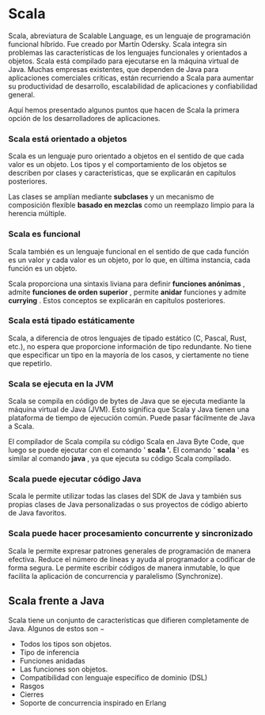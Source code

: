 # Scala

Scala, abreviatura de Scalable Language, es un lenguaje de programación funcional híbrido. Fue creado por Martín Odersky. Scala integra sin problemas las características de los lenguajes funcionales y orientados a objetos. Scala está compilado para ejecutarse en la máquina virtual de Java. Muchas empresas existentes, que dependen de Java para aplicaciones comerciales críticas, están recurriendo a Scala para aumentar su productividad de desarrollo, escalabilidad de aplicaciones y confiabilidad general.

Aquí hemos presentado algunos puntos que hacen de Scala la primera opción de los desarrolladores de aplicaciones.

### Scala está orientado a objetos

Scala es un lenguaje puro orientado a objetos en el sentido de que cada valor es un objeto. Los tipos y el comportamiento de los objetos se describen por clases y características, que se explicarán en capítulos posteriores.

Las clases se amplían mediante **subclases** y un mecanismo de composición flexible **basado en mezclas** como un reemplazo limpio para la herencia múltiple.

### Scala es funcional

Scala también es un lenguaje funcional en el sentido de que cada función es un valor y cada valor es un objeto, por lo que, en última instancia, cada función es un objeto.

Scala proporciona una sintaxis liviana para definir **funciones anónimas** , admite **funciones de orden superior** , permite **anidar** funciones y admite **currying** . Estos conceptos se explicarán en capítulos posteriores.

### Scala está tipado estáticamente

Scala, a diferencia de otros lenguajes de tipado estático (C, Pascal, Rust, etc.), no espera que proporcione información de tipo redundante. No tiene que especificar un tipo en la mayoría de los casos, y ciertamente no tiene que repetirlo.

### Scala se ejecuta en la JVM

Scala se compila en código de bytes de Java que se ejecuta mediante la máquina virtual de Java (JVM). Esto significa que Scala y Java tienen una plataforma de tiempo de ejecución común. Puede pasar fácilmente de Java a Scala.

El compilador de Scala compila su código Scala en Java Byte Code, que luego se puede ejecutar con el comando ' **scala '.** El comando ' **scala** ' es similar al comando **java** , ya que ejecuta su código Scala compilado.

### Scala puede ejecutar código Java

Scala le permite utilizar todas las clases del SDK de Java y también sus propias clases de Java personalizadas o sus proyectos de código abierto de Java favoritos.

### Scala puede hacer procesamiento concurrente y sincronizado

Scala le permite expresar patrones generales de programación de manera efectiva. Reduce el número de líneas y ayuda al programador a codificar de forma segura. Le permite escribir códigos de manera inmutable, lo que facilita la aplicación de concurrencia y paralelismo (Synchronize).

## Scala frente a Java

Scala tiene un conjunto de características que difieren completamente de Java. Algunos de estos son −

- Todos los tipos son objetos.
- Tipo de inferencia
- Funciones anidadas
- Las funciones son objetos.
- Compatibilidad con lenguaje específico de dominio (DSL)
- Rasgos
- Cierres
- Soporte de concurrencia inspirado en Erlang
